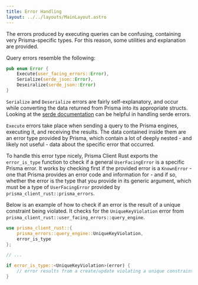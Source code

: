 ```yaml
---
title: Error Handling
layout: ../../layouts/MainLayout.astro
---
```


The errors produced by executing queries can be confusing, containing very Prisma-specific types. For this reason, some utilities and explanation are provided.

Query errors resemble the following:

```rust
pub enum Error {
    Execute(user_facing_errors::Error),
    Serialize(serde_json::Error),
    Deseiralize(serde_json::Error)
}
```

`Serialize` and `Deserialize` errors are fairly self-explanatory, and occur while converting the data returned from Prisma into its appropriate structs. Looking at the [serde documentation](https://serde.rs/error-handling.html) can be helpful in handling serde errors.

`Execute` errors take place when sending a query to the Prisma engines, executing it, and receiving the results. The data contained inside them are an error type provided by Prisma, which contain a lot of deeply nested - and likely not useful - data about the specific error that occurred.

To handle this error type nicely, Prisma Client Rust exports the `error_is_type` function to check if a general `UserFacingError` is a specific Prisma error.
It works by checking first if the provided error is a `KnownError` - one that Prisma provides an error code and information for - 
and if so, whether the error is the type that you provide in its generic argument,
which must be a type of `UserFacingError` provided by `prisma_client_rust::prisma_errors`.

Below is an example of how to check if an error is the result of a unique constraint being violated.
It checks for the `UniqueKeyViolation` error from `prisma_client_rust::user_facing_errors::query_engine`.

```rust
use prisma_client_rust::{
    prisma_errors::query_engine::UniqueKeyViolation,
    error_is_type
};

// ...

if error_is_type::<UniqueKeyViolation>(error) {
    // error results from a create/update violating a unique constraint
}
```
